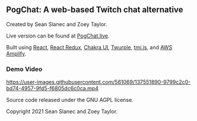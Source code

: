 ## PogChat: A web-based Twitch chat alternative

Created by Sean Slanec and Zoey Taylor.

Live version can be found at [PogChat.live](https://www.pogchat.live/).

Built using [React](https://reactjs.org/), [React Redux](https://react-redux.js.org/), [Chakra UI](https://chakra-ui.com/), [Twurple](https://github.com/twurple/twurple), [tmi.js](https://tmijs.com/), and [AWS Amplify](https://aws.amazon.com/amplify/).

### Demo Video

https://user-images.githubusercontent.com/561069/137551890-9799c2c0-bd74-4957-9fd5-f6805dc6c0ca.mp4

Source code released under the GNU AGPL license.

Copyright 2021 Sean Slanec and Zoey Taylor.
